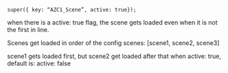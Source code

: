 ```
super({ key: “AZC1_Scene”, active: true});
```

when there is a active: true flag, the scene gets loaded even when it is not the first in line.

Scenes get loaded in order of the config
scenes: [scene1, scene2, scene3]

scene1 gets loaded first, but scene2 get loaded after that when active: true, default is: active: false
